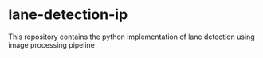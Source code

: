 # lane-detection-ip
This repository contains the python implementation of lane detection using image processing pipeline

